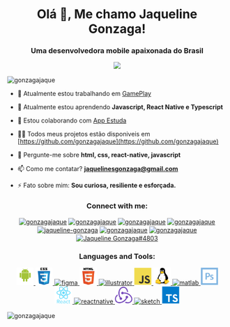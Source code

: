 <h1 align = "center"> Olá 👋, Me chamo Jaqueline Gonzaga! </h1>
<h3 align = "center"> Uma desenvolvedora mobile apaixonada do Brasil </h3>

<p align = "center"> <img src="https://media.giphy.com/media/L1R1tvI9svkIWwpVYr/giphy.gif" /> </p>

<p align="left"> <img src="https://komarev.com/ghpvc/?username=gonzagajaque&label=Profile%20views&color=0e75b6&style=flat" alt="gonzagajaque" /> </p>

- 🔭 Atualmente estou trabalhando em [GamePlay](https://github.com/gonzagajaque/gameplay1)

- 🌱 Atualmente estou aprendendo **Javascript, React Native e Typescript**

- 👯 Estou colaborando com [App Estuda](https://gitlab.com/grupoestuda/estuda_app_aluno)

- 👨‍💻 Todos meus projetos estão disponiveis em [https://github.com/gonzagajaque](https://github.com/gonzagajaque)

- 💬 Pergunte-me sobre **html, css, react-native, javascript**

- 📫 Como me contatar? **jaquelinesgonzaga@gmail.com**

- ⚡ Fato sobre mim: **Sou curiosa, resiliente e esforçada.**

<h3 align="center">Connect with me:</h3>
<p align="center">
<a href="https://codepen.io/gonzagajaque" target="blank"><img align="center" src="https://raw.githubusercontent.com/rahuldkjain/github-profile-readme-generator/master/src/images/icons/Social/codepen.svg" alt="gonzagajaque" height="30" width="40" /></a>
<a href="https://dev.to/gonzagajaque" target="blank"><img align="center" src="https://cdn.jsdelivr.net/npm/simple-icons@3.0.1/icons/dev-dot-to.svg" alt="gonzagajaque" height="30" width="40" /></a>
<a href="https://twitter.com/gonzagajaque" target="blank"><img align="center" src="https://raw.githubusercontent.com/rahuldkjain/github-profile-readme-generator/master/src/images/icons/Social/twitter.svg" alt="gonzagajaque" height="30" width="40" /></a>
<a href="https://linkedin.com/in/gonzagajaque" target="blank"><img align="center" src="https://raw.githubusercontent.com/rahuldkjain/github-profile-readme-generator/master/src/images/icons/Social/linked-in-alt.svg" alt="gonzagajaque" height="30" width="40" /></a>
<a href="https://stackoverflow.com/users/jaqueline-gonzaga" target="blank"><img align="center" src="https://raw.githubusercontent.com/rahuldkjain/github-profile-readme-generator/master/src/images/icons/Social/stack-overflow.svg" alt="jaqueline-gonzaga" height="30" width="40" /></a>
<a href="https://fb.com/gonzagajaque" target="blank"><img align="center" src="https://raw.githubusercontent.com/rahuldkjain/github-profile-readme-generator/master/src/images/icons/Social/facebook.svg" alt="gonzagajaque" height="30" width="40" /></a>
<a href="https://instagram.com/gonzagajaque" target="blank"><img align="center" src="https://raw.githubusercontent.com/rahuldkjain/github-profile-readme-generator/master/src/images/icons/Social/instagram.svg" alt="gonzagajaque" height="30" width="40" /></a>
<a href="https://discord.gg/Jaqueline Gonzaga#4803" target="blank"><img align="center" src="https://raw.githubusercontent.com/rahuldkjain/github-profile-readme-generator/master/src/images/icons/Social/discord.svg" alt="Jaqueline Gonzaga#4803" height="30" width="40" /></a>
</p>

<h3 align="center">Languages and Tools:</h3>
<p align="center"> <a href="https://developer.android.com" target="_blank"> <img src="https://raw.githubusercontent.com/devicons/devicon/master/icons/android/android-original-wordmark.svg" alt="android" width="40" height="40"/> </a> <a href="https://www.w3schools.com/css/" target="_blank"> <img src="https://raw.githubusercontent.com/devicons/devicon/master/icons/css3/css3-original-wordmark.svg" alt="css3" width="40" height="40"/> </a> <a href="https://www.figma.com/" target="_blank"> <img src="https://www.vectorlogo.zone/logos/figma/figma-icon.svg" alt="figma" width="40" height="40"/> </a> <a href="https://www.w3.org/html/" target="_blank"> <img src="https://raw.githubusercontent.com/devicons/devicon/master/icons/html5/html5-original-wordmark.svg" alt="html5" width="40" height="40"/> </a> <a href="https://www.adobe.com/in/products/illustrator.html" target="_blank"> <img src="https://www.vectorlogo.zone/logos/adobe_illustrator/adobe_illustrator-icon.svg" alt="illustrator" width="40" height="40"/> </a> <a href="https://developer.mozilla.org/en-US/docs/Web/JavaScript" target="_blank"> <img src="https://raw.githubusercontent.com/devicons/devicon/master/icons/javascript/javascript-original.svg" alt="javascript" width="40" height="40"/> </a> <a href="https://www.linux.org/" target="_blank"> <img src="https://raw.githubusercontent.com/devicons/devicon/master/icons/linux/linux-original.svg" alt="linux" width="40" height="40"/> </a> <a href="https://www.mathworks.com/" target="_blank"> <img src="https://upload.wikimedia.org/wikipedia/commons/2/21/Matlab_Logo.png" alt="matlab" width="40" height="40"/> </a> <a href="https://www.photoshop.com/en" target="_blank"> <img src="https://raw.githubusercontent.com/devicons/devicon/master/icons/photoshop/photoshop-line.svg" alt="photoshop" width="40" height="40"/> </a> <a href="https://reactjs.org/" target="_blank"> <img src="https://raw.githubusercontent.com/devicons/devicon/master/icons/react/react-original-wordmark.svg" alt="react" width="40" height="40"/> </a> <a href="https://reactnative.dev/" target="_blank"> <img src="https://reactnative.dev/img/header_logo.svg" alt="reactnative" width="40" height="40"/> </a> <a href="https://redux.js.org" target="_blank"> <img src="https://raw.githubusercontent.com/devicons/devicon/master/icons/redux/redux-original.svg" alt="redux" width="40" height="40"/> </a> <a href="https://www.sketch.com/" target="_blank"> <img src="https://www.vectorlogo.zone/logos/sketchapp/sketchapp-icon.svg" alt="sketch" width="40" height="40"/> </a> <a href="https://www.typescriptlang.org/" target="_blank"> <img src="https://raw.githubusercontent.com/devicons/devicon/master/icons/typescript/typescript-original.svg" alt="typescript" width="40" height="40"/> </a> </p>

<p><img align="center" src="https://github-readme-stats.vercel.app/api/top-langs?username=gonzagajaque&show_icons=true&locale=en&layout=compact" alt="gonzagajaque" /></p>
